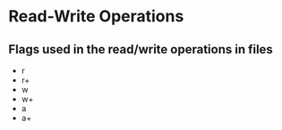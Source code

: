 # Read-Write Operations

## Flags used in the read/write operations in files

- r
- r+
- w
- w+
- a
- a+
